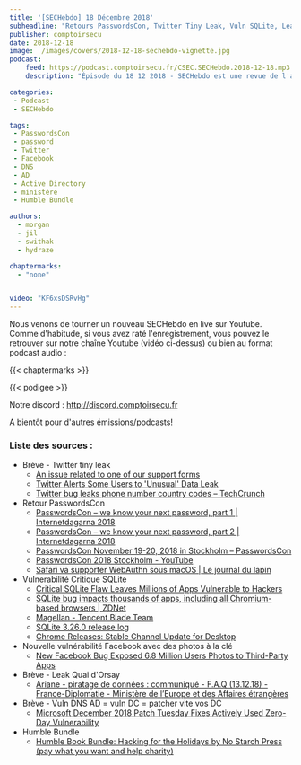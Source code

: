 ```yaml
---
title: '[SECHebdo] 18 Décembre 2018'
subheadline: "Retours PasswordsCon, Twitter Tiny Leak, Vuln SQLite, Leak Quai d'Orsay, Vuln Facebook, Vuln DNS AD, Humble Bundle"
publisher: comptoirsecu
date: 2018-12-18
image:  /images/covers/2018-12-18-sechebdo-vignette.jpg
podcast:
    feed: https://podcast.comptoirsecu.fr/CSEC.SECHebdo.2018-12-18.mp3
    description: "Épisode du 18 12 2018 - SECHebdo est une revue de l'actualité cybersécurité réalisée en live sur Youtube, généralement le mardi soir."

categories:
 - Podcast
 - SECHebdo

tags:
 - PasswordsCon
 - password
 - Twitter
 - Facebook
 - DNS
 - AD 
 - Active Directory
 - ministère
 - Humble Bundle

authors:
  - morgan
  - jil
  - swithak
  - hydraze

chaptermarks:
  - "none"


video: "KF6xsDSRvHg"
---
```


Nous venons de tourner un nouveau SECHebdo en live sur Youtube. Comme d'habitude, si vous avez raté l'enregistrement, vous pouvez le retrouver sur notre chaîne Youtube (vidéo ci-dessus) ou bien au format podcast audio :

{{< chaptermarks >}}

{{< podigee >}}

Notre discord : <http://discord.comptoirsecu.fr>

A bientôt pour d'autres émissions/podcasts!

### Liste des sources :

*  Brève - Twitter tiny leak
	* [An issue related to one of our support forms](https://help.twitter.com/en/support-form)
	* [Twitter Alerts Some Users to 'Unusual' Data Leak](https://gizmodo.com/twitter-alerts-some-users-to-unusual-data-leak-1831158698)
	* [Twitter bug leaks phone number country codes – TechCrunch](https://techcrunch.com/2018/12/17/twitter-country-code-leak/)
*  Retour PasswordsCon
	* [PasswordsCon – we know your next password, part 1 | Internetdagarna 2018](https://internetdagarna.se/program/passwordscon-day-1/)
	* [PasswordsCon – we know your next password, part 2 | Internetdagarna 2018](https://internetdagarna.se/program/passwordscon-day-2/)
	* [PasswordsCon November 19-20, 2018 in Stockholm – PasswordsCon](https://passwordscon.org/2018/07/passwordscon-november-19-20-2018-in-stockholm/)
	* [PasswordsCon 2018 Stockholm - YouTube](https://www.youtube.com/playlist?list=PLdIqs92nsIzQe7mEr6kwrxkM4S2nxODx7)
	* [Safari va supporter WebAuthn sous macOS | Le journal du lapin](https://www.journaldulapin.com/2018/12/18/safari-webauthn/)
*  Vulnerabilité Critique SQLite
	* [Critical SQLite Flaw Leaves Millions of Apps Vulnerable to Hackers](https://thehackernews.com/2018/12/sqlite-vulnerability.html)
	* [SQLite bug impacts thousands of apps, including all Chromium-based browsers | ZDNet](https://www.zdnet.com/article/sqlite-bug-impacts-thousands-of-apps-including-all-chromium-based-browsers/)
	* [Magellan - Tencent Blade Team](https://blade.tencent.com/magellan/index_en.html)
	* [SQLite 3.26.0 release log](https://www.sqlite.org/releaselog/3_26_0.html)
	* [Chrome Releases: Stable Channel Update for Desktop](https://chromereleases.googleblog.com/2018/12/stable-channel-update-for-desktop.html)
*  Nouvelle vulnérabilité Facebook avec des photos à la clé
	* [New Facebook Bug Exposed 6.8 Million Users Photos to Third-Party Apps](https://thehackernews.com/2018/12/facebook-api-bug-leak.html)
*  Brève - Leak Quai d'Orsay
	* [Ariane - piratage de données : communiqué - F.A.Q (13.12.18) - France-Diplomatie - Ministère de l’Europe et des Affaires étrangères](https://www.diplomatie.gouv.fr/fr/salle-de-presse/communiques-techniques/article/ariane-piratage-de-donnees-communique-f-a-q-13-12-18)
*  Brève - Vuln DNS AD = vuln DC = patcher vite vos DC
	* [Microsoft December 2018 Patch Tuesday Fixes Actively Used Zero-Day Vulnerability](https://www.bleepingcomputer.com/news/microsoft/microsoft-december-2018-patch-tuesday-fixes-actively-used-zero-day-vulnerability/)
* Humble Bundle
	* [Humble Book Bundle: Hacking for the Holidays by No Starch Press (pay what you want and help charity)](https://www.humblebundle.com/books/hacking-for-the-holidays-books)
